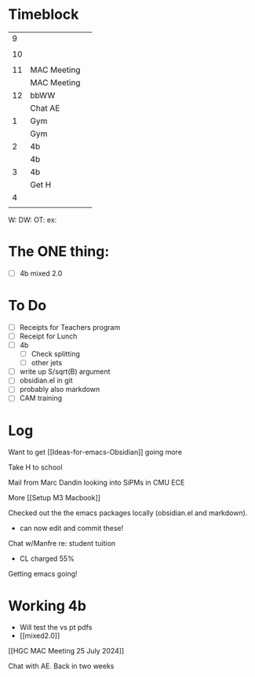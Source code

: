 # Timeblock

|     |     |     |
| --- | --- | --- |
| 9   |     |     |
|     |     |     |
| 10  |     |     |
|     |     |     |
| 11  | MAC Meeting    |     |
|     | MAC Meeting    |     |
| 12  | bbWW    |     |
|     | Chat AE    |     |
| 1   | Gym    |     |
|     | Gym    |     |
| 2   | 4b    |     |
|     | 4b    |     |
| 3   | 4b    |     |
|     | Get H    |     |
| 4   |     |     |
|     |     |     |

W:
DW:
OT: 
ex:

# The ONE thing: 
- [ ] 4b mixed 2.0


# To Do
- [ ] Receipts for Teachers program
- [ ] Receipt for Lunch
- [ ]  4b
	 - [ ] Check splitting
	 - [ ] other jets
- [ ] write up S/sqrt(B) argument
- [ ] obsidian.el in git
- [ ] probably also markdown 
- [ ] CAM training

# Log

Want to get [[Ideas-for-emacs-Obsidian]] going more

Take H to school

Mail from Marc Dandin looking into SiPMs in CMU ECE

More [[Setup M3 Macbook]]

Checked out the the emacs packages locally (obsidian.el and markdown). 
- can now edit and commit these!

Chat w/Manfre re: student tuition
 - CL charged 55%

Getting emacs going!

# Working 4b 
- Will test the vs pt pdfs
- [[mixed2.0]]


[[HGC MAC Meeting 25 July 2024]]


Chat with AE. Back in two weeks